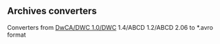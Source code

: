 ## Archives converters

Converters from [DwCA/DWC 1.0/DWC](https://www.tdwg.org/standards/dwc/)  1.4/ABCD 1.2/ABCD 2.06 to *.avro format